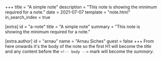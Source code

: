 +++
title = "A simple note"
description = "This note is showing the minimum required for a note."
date = 2021-07-07
template = "note.html"
in_search_index = true

[extra]
id = "a-note"
title = "A simple note"
summary = "This note is showing the minimum required for a note."

[extra.author]
id = "arnau"
name = "Arnau Siches"
guest = false
+++
From here onwards it's the body of the note so the first H1 will become the _title_ and any content before the `<!-- body
-->` mark will become the _summary_.